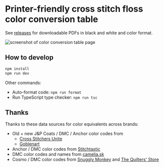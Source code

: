 # Printer-friendly cross stitch floss color conversion table

See [releases](https://github.com/cheshire137/cross-stitch-color-conversion/releases) for downloadable PDFs in black and white and color format.

![screenshot of color conversion table page](./screenshot-2024-07-07.png)

## How to develop

```sh
npm install
npm run dev
```

Other commands:

- Auto-format code: `npm run format`
- Run TypeScript type checker: `npm run tsc`

## Thanks

Thanks to these data sources for color equivalents across brands:

- Old + new J&P Coats / DMC / Anchor color codes from
  - [Cross Stitchers Unite](https://www.oocities.org/anna_merchant/6.txt)
  - [Goblenart](https://www.goblenart.com/old-jpcoats-new-jpcoats-dmc-anchor-conversion-chart/)
- Anchor / DMC color codes from [Stitchtastic](https://www.stitchtastic.com/blog/stch/anchor-to-dmc-threads-conversion-chart/)
- DMC color codes and names from [camelia.sk](http://www.camelia.sk/dmc_1.htm)
- Cosmo / DMC color codes from [Snuggly Monkey](https://www.snugglymonkey.com/blogs/news/converting-dmc-to-cosmo-embroidery-floss) and [The Quilters' Store](https://www.quiltersstore.com.au/freebies/ThreadConversions-331/)
